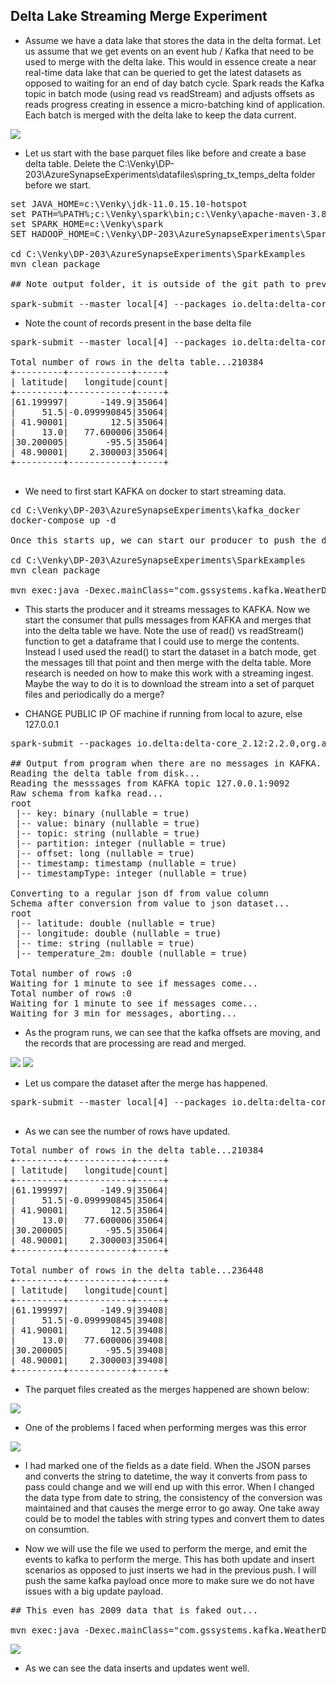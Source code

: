 ## Delta Lake Streaming Merge Experiment

* Assume we have a data lake that stores the data in the delta format. Let us assume that we get events on an event hub / Kafka that need to be used to merge with the delta lake. This would in essence create a near real-time data lake that can be queried to get the latest datasets as opposed to waiting for an end of day batch cycle. Spark reads the Kafka topic in batch mode (using read vs readStream) and adjusts offsets as reads progress creating in essence a micro-batching kind of application. Each batch is merged with the delta lake to keep the data current.

<img src="./images/delta_000.png" />

* Let us start with the base parquet files like before and create a base delta table. Delete the C:\Venky\DP-203\AzureSynapseExperiments\datafiles\spring_tx_temps_delta folder before we start.

<pre>
set JAVA_HOME=c:\Venky\jdk-11.0.15.10-hotspot
set PATH=%PATH%;c:\Venky\spark\bin;c:\Venky\apache-maven-3.8.4\bin
set SPARK_HOME=c:\Venky\spark
SET HADOOP_HOME=C:\Venky\DP-203\AzureSynapseExperiments\SparkExamples

cd C:\Venky\DP-203\AzureSynapseExperiments\SparkExamples
mvn clean package 

## Note output folder, it is outside of the git path to prevent wasteful files in repo

spark-submit --master local[4] --packages io.delta:delta-core_2.12:2.2.0 --conf "spark.sql.extensions=io.delta.sql.DeltaSparkSessionExtension" --conf "spark.sql.catalog.spark_catalog=org.apache.spark.sql.delta.catalog.DeltaCatalog" --class com.gssystems.delta.TemperaturesDeltaProcessing target\SparkExamples-1.0-SNAPSHOT.jar file:///C:/Venky/DP-203/AzureSynapseExperiments/datafiles/spring_tx_temps_formatted/ file:///C:/Venky/spring_tx_temps_delta/
</pre>

* Note the count of records present in the base delta file
<pre>
spark-submit --master local[4] --packages io.delta:delta-core_2.12:2.2.0 --conf "spark.sql.extensions=io.delta.sql.DeltaSparkSessionExtension" --conf "spark.sql.catalog.spark_catalog=org.apache.spark.sql.delta.catalog.DeltaCatalog" --class com.gssystems.delta.TemperaturesDeltaReader target\SparkExamples-1.0-SNAPSHOT.jar file:///C:/Venky/spring_tx_temps_delta/

Total number of rows in the delta table...210384
+---------+------------+-----+
| latitude|   longitude|count|
+---------+------------+-----+
|61.199997|      -149.9|35064|
|     51.5|-0.099990845|35064|
| 41.90001|        12.5|35064|
|     13.0|   77.600006|35064|
|30.200005|       -95.5|35064|
| 48.90001|    2.300003|35064|
+---------+------------+-----+

</pre>


* We need to first start KAFKA on docker to start streaming data. 
<pre>
cd C:\Venky\DP-203\AzureSynapseExperiments\kafka_docker
docker-compose up -d 

Once this starts up, we can start our producer to push the data to the KAFKA topic. 

cd C:\Venky\DP-203\AzureSynapseExperiments\SparkExamples
mvn clean package 

mvn exec:java -Dexec.mainClass="com.gssystems.kafka.WeatherDataStreamingProducer" -Dexec.args="C:\Venky\DP-203\AzureSynapseExperiments\datafiles\streaming\output\part-00000-dd3eed31-5521-456d-9fcd-3d66c266f6fc-c000.json C:\Venky\DP-203\AzureSynapseExperiments\datafiles\streaming\location_master\part-00000-a3a34469-0ef8-496f-be3f-826ef3d55233-c000.json"
</pre>

* This starts the producer and it streams messages to KAFKA. Now we start the consumer that pulls messages from KAFKA and merges that into the delta table we have. Note the use of read() vs readStream() function to get a dataframe that I could use to merge the contents. Instead I used used the read() to start the dataset in a batch mode, get the messages till that point and then merge with the delta table. More research is needed on how to make this work with a streaming ingest. Maybe the way to do it is to download the stream into a set of parquet files and periodically do a merge?

* CHANGE PUBLIC IP OF machine if running from local to azure, else 127.0.0.1 
<pre>
spark-submit --packages io.delta:delta-core_2.12:2.2.0,org.apache.spark:spark-sql-kafka-0-10_2.12:3.0.0 --conf "spark.sql.extensions=io.delta.sql.DeltaSparkSessionExtension" --conf "spark.sql.catalog.spark_catalog=org.apache.spark.sql.delta.catalog.DeltaCatalog" --master local[4] --class com.gssystems.delta.TemperaturesStreamingMerge target/SparkExamples-1.0-SNAPSHOT.jar file:///C:/Venky/spring_tx_temps_delta/ 127.0.0.1 temperatures

## Output from program when there are no messages in KAFKA.
Reading the delta table from disk...
Reading the messsages from KAFKA topic 127.0.0.1:9092
Raw schema from kafka read...
root
 |-- key: binary (nullable = true)
 |-- value: binary (nullable = true)
 |-- topic: string (nullable = true)
 |-- partition: integer (nullable = true)
 |-- offset: long (nullable = true)
 |-- timestamp: timestamp (nullable = true)
 |-- timestampType: integer (nullable = true)

Converting to a regular json df from value column
Schema after conversion from value to json dataset...
root
 |-- latitude: double (nullable = true)
 |-- longitude: double (nullable = true)
 |-- time: string (nullable = true)
 |-- temperature_2m: double (nullable = true)

Total number of rows :0
Waiting for 1 minute to see if messages come...
Total number of rows :0
Waiting for 1 minute to see if messages come...
Waiting for 3 min for messages, aborting...
</pre>

* As the program runs, we can see that the kafka offsets are moving, and the records that are processing are read and merged. 

<img src="./images/delta_004.png" />

<img src="./images/delta_005.png" />

* Let us compare the dataset after the merge has happened. 
<pre>
spark-submit --master local[4] --packages io.delta:delta-core_2.12:2.2.0 --conf "spark.sql.extensions=io.delta.sql.DeltaSparkSessionExtension" --conf "spark.sql.catalog.spark_catalog=org.apache.spark.sql.delta.catalog.DeltaCatalog" --class com.gssystems.delta.TemperaturesDeltaReader target\SparkExamples-1.0-SNAPSHOT.jar file:///C:/Venky/spring_tx_temps_delta/

</pre>

* As we can see the number of rows have updated.

<pre>
Total number of rows in the delta table...210384
+---------+------------+-----+
| latitude|   longitude|count|
+---------+------------+-----+
|61.199997|      -149.9|35064|
|     51.5|-0.099990845|35064|
| 41.90001|        12.5|35064|
|     13.0|   77.600006|35064|
|30.200005|       -95.5|35064|
| 48.90001|    2.300003|35064|
+---------+------------+-----+

Total number of rows in the delta table...236448
+---------+------------+-----+
| latitude|   longitude|count|
+---------+------------+-----+
|61.199997|      -149.9|39408|
|     51.5|-0.099990845|39408|
| 41.90001|        12.5|39408|
|     13.0|   77.600006|39408|
|30.200005|       -95.5|39408|
| 48.90001|    2.300003|39408|
+---------+------------+-----+
</pre>

* The parquet files created as the merges happened are shown below:
<img src="./images/delta_006.png" />

* One of the problems I faced when performing merges was this error
<img src="./images/delta_007.png" />

* I had marked one of the fields as a date field. When the JSON parses and converts the string to datetime, the way it converts from pass to pass could change and we will end up with this error. When I changed the data type from date to string, the consistency of the conversion was maintained and that causes the merge error to go away. One take away could be to model the tables with string types and convert them to dates on consumtion. 

* Now we will use the file we used to perform the merge, and emit the events to kafka to perform the merge. This has both update and insert scenarios as opposed to just inserts we had in the previous push. I will push the same kafka payload once more to make sure we do not have issues with a big update payload.

<pre>
## This even has 2009 data that is faked out...

mvn exec:java -Dexec.mainClass="com.gssystems.kafka.WeatherDataStreamingProducer" -Dexec.args="C:\Venky\AzureSynapseExperiments\datafiles\delta_table_update_payload\part-00000-b7c18d2b-ddf5-4d7f-ad3f-eef9465d410c-c000.json  C:\Venky\DP-203\AzureSynapseExperiments\datafiles\streaming\location_master\part-00000-a3a34469-0ef8-496f-be3f-826ef3d55233-c000.json"
</pre>

<img src="./images/delta_008.png" />

* As we can see the data inserts and updates went well.